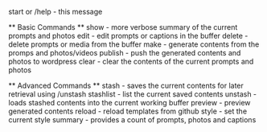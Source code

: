 start or /help - this message

** Basic Commands **
show - more verbose summary of the current prompts and photos
edit - edit prompts or captions in the buffer
delete - delete prompts or media from the buffer
make - generate contents from the promps and photos/videos
publish - push the generated contents and photos to wordpress
clear - clear the contents of the current prompts and photos

** Advanced Commands **
stash - saves the current contents for later retrieval using /unstash
stashlist - list the current saved contents
unstash - loads stashed contents into the current working buffer
preview - preview generated contents
reload - reload templates from github
style - set the current style
summary - provides a count of prompts, photos and captions
